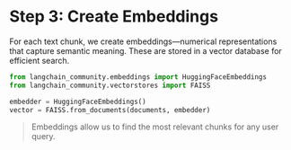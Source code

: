 # Step 3: Create Embeddings

For each text chunk, we create embeddings—numerical representations that capture semantic meaning. These are stored in a vector database for efficient search.

```python
from langchain_community.embeddings import HuggingFaceEmbeddings
from langchain_community.vectorstores import FAISS

embedder = HuggingFaceEmbeddings()
vector = FAISS.from_documents(documents, embedder)
```

> Embeddings allow us to find the most relevant chunks for any user query.
